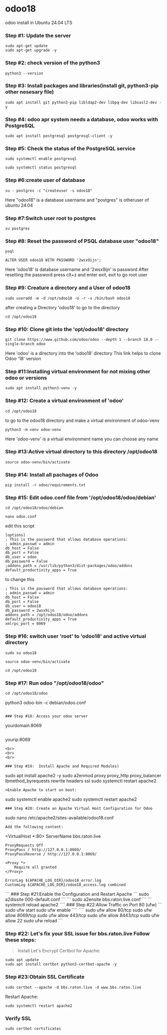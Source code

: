 # odoo18
odoo install in Ubuntu 24.04 LTS
<br>

### Step #1: Update the server
```
sudo apt-get update
sudo apt-get upgrade -y
```
### Step #2: check version of the python3 
```
python3 --version
```
### Step #3: Install packages and libraries(install git, python3-pip other nesesary file)
```
sudo apt install git python3-pip libldap2-dev libpq-dev libsasl2-dev -y
```
### Step #4: odoo apr system needs a database, odoo works with PostgreSQL 
```
sudo apt install postgresql postgresql-client -y
```
### Step #5: Check the status of the PostgreSQL service
```
sudo systemctl enable postgresql
```
```
sudo systemctl status postgresql
```
### Step #6:create user of database
```
su - postgres -c "createuser -s odoo18"
```
Here "odoo18" is a database username and "postgres" is otheruser of ubuntu 24.04

### Step #7:Switch user root to postgres 
```
su postgres
```
### Step #8: Reset the password of PSQL database user "odoo18"
```
psql
```
```
ALTER USER odoo18 WITH PASSWORD '2wsx9ijn';
```
Here 'odoo18' is database username and '2wsx9ijn' is password
<be>
After resetting the password press clt+z and enter exit, exit to go root user

### Step #9: Creature a directory and a User of odoo18
```
sudo useradd -m -d /opt/odoo18 -U -r -s /bin/bash odoo18
```
after creating a Directory 'odoo18' to go to the directory 
```
cd /opt/odoo18
```
### Step #10: Clone git into the 'opt/odoo18' directory
```
git clone https://www.github.com/odoo/odoo --depth 1 --branch 18.0 --single-branch odoo
```
Here 'odoo' is a directory into the 'odoo18' directory
<be>
This link helps to clone Odoo '18' version

### Step #11:Installing virtual environment for not mixing other odoo or versions
```
sudo apt install python3-venv -y
```
### Step #12: Create a virtual environment of 'odoo'
```
cd /opt/odoo18
```
to go to the odoo18 directory and make a virtual environment of odoo-venv
```
python3 -m venv odoo-venv 
```
Here 'odoo-venv' is a virtual environment name you can choose any name

### Step #13:Active virtual directory to this directory /opt/odoo18
```
source odoo-venv/bin/activate
```
### Step #14: Install all pachages of Odoo
```
pip install -r odoo/requirements.txt
```
### Step #15: Edit odoo.conf file from '/opt/odoo18/odoo/debian'
```
cd /opt/odoo18/odoo/debian
```
```
nano odoo.conf
```
edit this script
```
[options]
; This is the password that allows database operations:
; admin_passwd = admin
db_host = False
db_port = False
db_user = odoo
db_password = False
;addons_path = /usr/lib/python3/dist-packages/odoo/addons
default_productivity_apps = True
```
to change this
```
; This is the password that allows database operations:
; admin_passwd = admin
db_host = False
db_port = False
db_user = odoo18
db_password = 2wsx9ijn
addons_path = /opt/odoo18/odoo/addons
default_productivity_apps = True
xmlrpc_port = 8069
```
### Step #16: switch user 'root' to 'odoo18' and active virtual directory 

```
sudo su odoo18
```
```
source odoo-venv/bin/activate 
```
```
cd /opt/odoo18
```

### Step #17: Run odoo "/opt/odoo18/odoo"
```
cd /opt/odoo18/odoo
```
python3 odoo-bin -c debian/odoo.conf
```

### Step #18: Access your odoo server 
```
yourdomain:8069
```
```
yourip:8069
```
<br>
<br>
<br>

### Step #19:  Install Apache and Required Modules)

```
sudo apt install apache2 -y
sudo a2enmod proxy proxy_http proxy_balancer lbmethod_byrequests rewrite headers ssl
sudo systemctl restart apache2
```
>Enable Apache to start on boot:
```
sudo systemctl enable apache2
sudo systemctl restart apache2
```
### Step #20: Create an Apache Virtual Host Configuration for Odoo

```
sudo nano /etc/apache2/sites-available/odoo18.conf
```
Add the following content:
```
<VirtualHost *:80>
    ServerName bbs.raton.live

    ProxyRequests Off
    ProxyPass / http://127.0.0.1:8069/
    ProxyPassReverse / http://127.0.0.1:8069/

    <Proxy *>
        Require all granted
    </Proxy>

    ErrorLog ${APACHE_LOG_DIR}/odoo18_error.log
    CustomLog ${APACHE_LOG_DIR}/odoo18_access.log combined
</VirtualHost>
```
### Step #21:Enable the Configuration and Restart Apache
```
sudo a2dissite 000-default.conf
```
```
sudo a2ensite bbs.raton.live.conf
```
```
 systemctl reload apache2
````
### Step #22:Allow Traffic on Port 80 (ufw)
```
sudo ufw start
sudo ufw enable
````
````
sudo ufw allow 80/tcp
sudo ufw allow 8069/tcp
sudo ufw allow 443/tcp
sudo ufw allow 8443/tcp
sudo ufw allow 22
sudo ufw reload
```

### Step #22: Let's fix your SSL issue for bbs.raton.live Follow these steps:
>Install Let's Encrypt Certbot for Apache:

```
sudo apt update
sudo apt install certbot python3-certbot-apache -y
```

### Step #23:Obtain SSL Certificate

```
sudo certbot --apache -d bbs.raton.live -d www.bbs.raton.live
```
Restart Apache:
```
sudo systemctl restart apache2
```
### Verify SSL
```
sudo certbot certificates
```

























